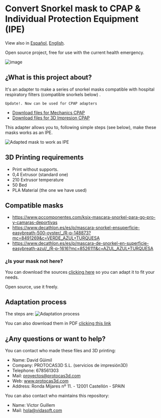 # Convert Snorkel mask to CPAP & Individual Protection Equipment (IPE)

View also in [Español](https://github.com/Vidasoft-app/mascaras-3d-coronavirus-protocas3d/blob/master/README.md), [English](https://github.com/Vidasoft-app/mascaras-3d-coronavirus-protocas3d/blob/master/README-en-gb.md).

Open source project, free for use with the current health emergency.

![image](https://github.com/Vidasoft-app/mascaras-3d-coronavirus-protocas3d/blob/master/cabecera%20PROTOCAS3D.jpg)

## ¿What is this project about?

It's an adapter to make a series of snorkel masks compatible with hospital respiratory filters (compatible snorkels below) .

``Update!. Now can be used for CPAP adapters ``
* [Download files for Mechanics CPAP](https://github.com/Vidasoft-app/adaptador-snorkel-a-epi/tree/master/M%C3%A1scara%20snorkel%20a%20CPAP_MECANIZADO)
* [Download files for 3D Impresion CPAP](https://github.com/Vidasoft-app/adaptador-snorkel-a-epi/tree/master/Mascara%20snorkel%20a%20CPAP_IMPRESI%C3%93N%203D)
 
This adapter allows you to, following simple steps (see below), make these masks works as an IPE.

![Adapted mask to work as IPE](https://github.com/Vidasoft-app/mascaras-3d-coronavirus-protocas3d/blob/master/Fotos%20componentes%20de%20la%20mascara/elementos%20mascara_tubo%20seccionado_conector_filtro.jpg)

## 3D Printing requirements

* Print without supports.
* 0,4 Extrusor  (standard one)
* 210 Extrusor temperature
* 50 Bed
* PLA Material (the one we have used)

## Compatible masks

* https://www.pccomponentes.com/ksix-mascara-snorkel-para-go-pro-y-camaras-deportivas
* https://www.decathlon.es/es/p/mascara-snorkel-ensuperficie-easybreath-500-oyster/_/R-p-148873?mc=8491269&c=VERDE_AZUL+TURQUESA
* https://www.decathlon.es/es/p/mascara-de-snorkel-en-superficie-easybreath-azul/_/R-p-1616?mc=8526111&c=AZUL_AZUL+TURQUESA

### ¿Is your mask not here?

You can download the sources [clicking here](https://github.com/Vidasoft-app/mascaras-3d-coronavirus-protocas3d/tree/master/Archivos%203D%20editables%20conector%20a%20filtro%20Version%204) so you can adapt it to fit your needs. 

Open source, use it freely.

## Adaptation process

The steps are: 
![Adaptation process](https://github.com/Vidasoft-app/mascaras-3d-coronavirus-protocas3d/blob/master/Pasos%20para%20adaptar%20o%20modificar%20la%20mascara%20snorkel%20a%20mascara%20EPIs_marzo2020.jpg)

You can also download them in PDF [clicking this link](https://github.com/Vidasoft-app/mascaras-3d-coronavirus-protocas3d/blob/master/Pasos%20para%20adaptar%20o%20modificar%20la%20mascara%20snorkel%20a%20mascara%20EPIs_marzo2020.pdf)

## ¿Any questions or want to help?

You can contact who made these files and 3D printing:

* Name: David Güimil
* Company: PROTOCAS3D S.L. (servicios de impresión3D)
* Telephone: 678561303
* Mail: proyectos@protocas3d.com
* Web: www.protocas3d.com
* Address: Ronda Mijares nº 11.  - 12001 Castellón - SPAIN

You can also contact who maintains this repository:

* Name: Victor Guillem
* Mail: hola@vidasoft.com 

